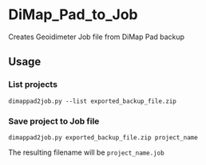 # DiMap_Pad_to_Job

Creates Geoidimeter Job file from DiMap Pad backup

## Usage

### List projects

    dimappad2job.py --list exported_backup_file.zip

### Save project to Job file

    dimappad2job.py exported_backup_file.zip project_name

The resulting filename will be `project_name.job`
